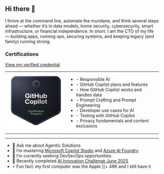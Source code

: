 ## Hi there 👋
I thrive at the command line, automate the mundane, and think several steps ahead — whether it’s in data models, home security, cybersecurity, smart infrastructure, or financial independence.
In short: I am the CTO of my life — building apps, running ops, securing systems, and keeping legacy (and family) running strong.
### Certifications
<table>
  <tr>
    <td style="width: 40%; vertical-align: top;">
      <img src="img/github-copilot.png" alt="GitHub Copilot" width="300"/>
    </td>
    <td style="vertical-align: top;">
      <ul>
        <li>- Responsible AI</li>
        <li>- GitHub Copilot plans and features</li>
        <li>- How GitHub Copilot works and handles data</li>
        <li>- Prompt Crafting and Prompt Engineering</li>
        <li>- Developer use cases for AI</li>
        <li>- Testing with GitHub Copilot</li>
        <li>- Privacy fundamentals and content exclusions</li>
      </ul>
    </td>
  </tr>
  <tr>
      <a href="https://www.credly.com/badges/ab86e257-bff4-4de6-af57-48bb99875471/public_url">View my verified credential</a>
  </tr>
</table>
  
---

- 👯 Ask me about Agentic Solutions
- 🌱 I’m mastering [Microsoft Copilot Studio](https://learn.microsoft.com/en-us/microsoft-copilot-studio/) and [Azure AI Foundry](https://learn.microsoft.com/en-us/azure/ai-foundry/what-is-azure-ai-foundry)
- 💬 I’m currently seeking DevSecOps opportunities
- 🔭 Recently completed [AI Innovation Challenge June 2025](https://womenincloud.com/aichallenge/)
- ⚡ Fun fact: my first computer was the Apple ][+ 48K and I still have it

<!--
**CarnegieJ/CarnegieJ** is a ✨ _special_ ✨ repository because its `README.md` (this file) appears on your GitHub profile.

Here are some ideas to get you started:

- 🔭 I’m currently working on [AI Innovation Challenge June 2025](https://womenincloud.com/aichallenge/)
- 🌱 I’m currently learning [Microsoft Copilot Studio](https://learn.microsoft.com/en-us/microsoft-copilot-studio/) and [Azure AI Foundry](https://learn.microsoft.com/en-us/azure/ai-foundry/what-is-azure-ai-foundry)
- 👯 I’m looking to collaborate on Agentic Solutions for Non-profits
- 🤔 I’m looking for help with ...
- 💬 Ask me about ...
- 📫 How to reach me: ...
- 😄 Pronouns: ...
- ⚡ Fun fact: ...
-->
